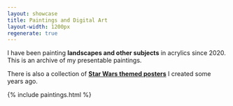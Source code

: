 ```yaml
---
layout: showcase
title: Paintings and Digital Art
layout-width: 1200px
regenerate: true
---
```


I have been painting **landscapes and other subjects** in acrylics since 2020. This is an archive of my presentable paintings.

There is also a collection of **[Star Wars themed posters](/en/poster)** I created some years ago.

{% include paintings.html %}
